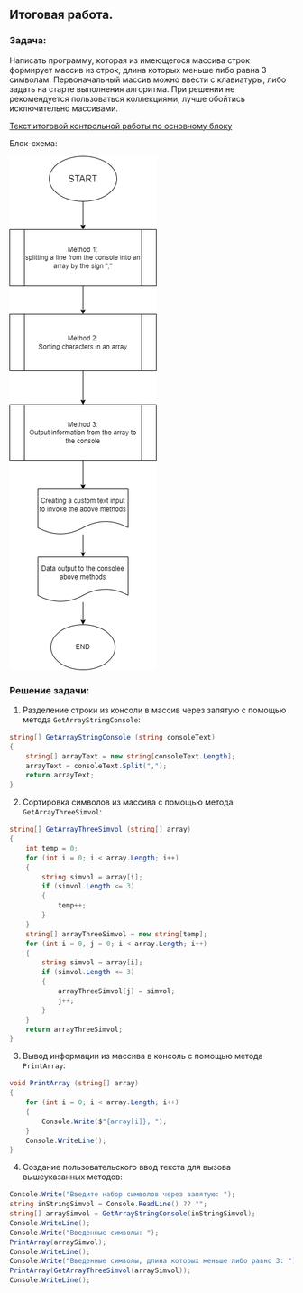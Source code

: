 ## Итоговая работа.

### Задача:
Написать программу, которая из имеющегося массива строк 
формирует массив из строк, длина которых меньше либо
равна 3 символам. Первоначальный массив можно ввести с клавиатуры, либо задать на старте выполнения алгоритма.
При решении не рекомендуется пользоваться коллекциями,
лучше обойтись исключительно массивами.

[Текст итоговой контрольной работы по основному блоку](Final_Test.md)

Блок-схема:

![](block_diagram.drawio.png)


### Решение задачи:

1. Разделение строки из консоли в массив через запятую c помощью метода `GetArrayStringConsole`:
```cs
string[] GetArrayStringConsole (string consoleText)
{
    string[] arrayText = new string[consoleText.Length];
    arrayText = consoleText.Split(",");
    return arrayText;
}
```

2. Сортировка символов из массива с помощью метода `GetArrayThreeSimvol`:
```cs
string[] GetArrayThreeSimvol (string[] array)
{
    int temp = 0;
    for (int i = 0; i < array.Length; i++)
    {
        string simvol = array[i];
        if (simvol.Length <= 3)
        {
            temp++;
        }
    }
    string[] arrayThreeSimvol = new string[temp];
    for (int i = 0, j = 0; i < array.Length; i++)
    {
        string simvol = array[i];
        if (simvol.Length <= 3)
        {
            arrayThreeSimvol[j] = simvol;
            j++;
        }
    }
    return arrayThreeSimvol;
}
```

3. Вывод информации из массива в консоль с помощью метода `PrintArray`:
```cs
void PrintArray (string[] array)
{
    for (int i = 0; i < array.Length; i++)
    {
        Console.Write($"{array[i]}, ");
    }
    Console.WriteLine();
}
```

4. Создание пользовательского ввод текста для вызова вышеуказанных методов:
```cs
Console.Write("Введите набор символов через запятую: ");
string inStringSimvol = Console.ReadLine() ?? "";
string[] arraySimvol = GetArrayStringConsole(inStringSimvol);
Console.WriteLine();
Console.Write("Введенные символы: ");
PrintArray(arraySimvol);
Console.WriteLine();
Console.Write("Введенные символы, длина которых меньше либо равно 3: ");
PrintArray(GetArrayThreeSimvol(arraySimvol));
Console.WriteLine();